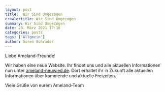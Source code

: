 ```yaml
---
layout: post
title:  Wir Sind Umgezogen
crawlertitle: Wir Sind Umgezogen
summary: Wir Sind Umgezogen
date: 23. März 2021 17:10
categories: posts
tags: ['Allgmein']
author: Sören Schröder
---
```


Liebe Ameland-Freunde!

Wir haben eine neue Website. Ihr findet uns und alle aktuellen Informationen nun unter [ameland-neuwied.de](https://ameland-neuwied.de). Dort erhaltet ihr in Zukunft alle aktuellen Informationen über kommende und aktuelle Freizeiten.

Viele Grüße von eurem Ameland-Team
